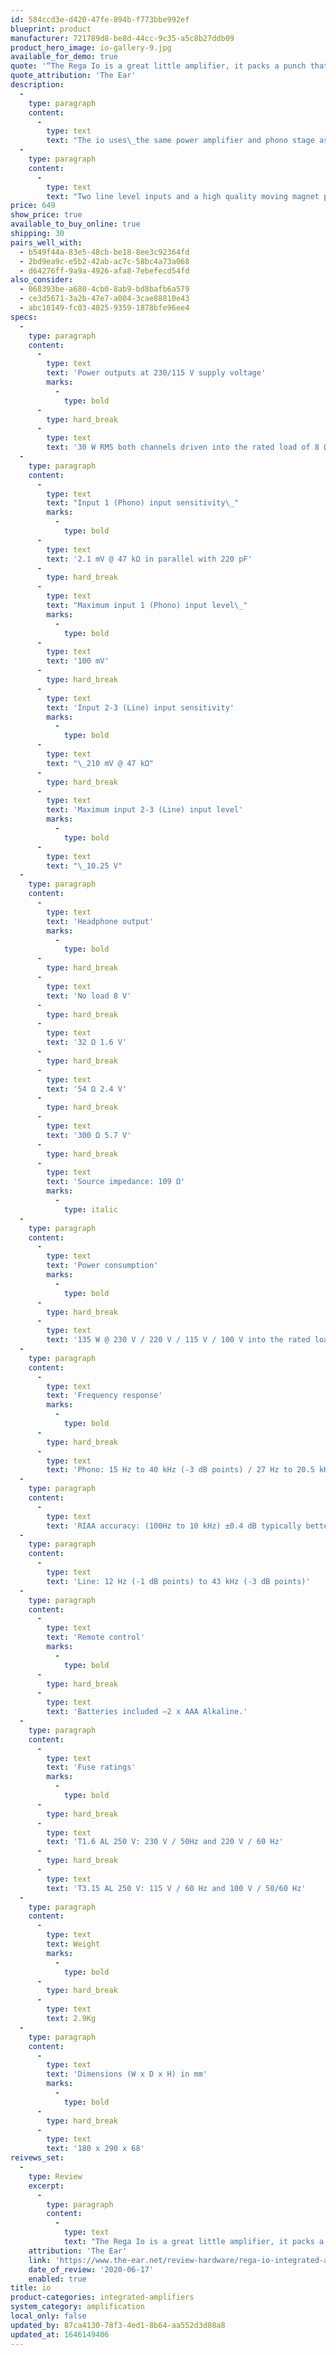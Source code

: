 ```yaml
---
id: 584ccd3e-d420-47fe-894b-f773bbe992ef
blueprint: product
manufacturer: 721789d8-be8d-44cc-9c35-a5c8b27ddb09
product_hero_image: io-gallery-9.jpg
available_for_demo: true
quote: '“The Rega Io is a great little amplifier, it packs a punch that you don’t get from the far more highly featured competition that exists on the market and delivers music that you just want to keep playing”'
quote_attribution: 'The Ear'
description:
  -
    type: paragraph
    content:
      -
        type: text
        text: "The io uses\_the same power amplifier and phono stage as its larger brother, the multi-award winning\_Brio. The io aims to deliver exceptional sound quality\_in a smaller and more cost effective package.\_The class A/B circuit shares its DNA with the rest of Rega’s amplifiers, and as usual, great care has been taken in component selection. Sanken output transistors and an Alps volume potentiometer and a linear power supply that enables an output of 30 watts per channel into 8 ohms."
  -
    type: paragraph
    content:
      -
        type: text
        text: "Two line level inputs and a high quality moving magnet phono input are available as sources.\_There is a headphone output provided on the front of the unit for powering standard hi-fi headphones; this is driven from the power amplifier stage of the unit through relays to avoid signal degradation when headphones are inserted or the product is muted.\_A new remote handset is included as well."
price: 649
show_price: true
available_to_buy_online: true
shipping: 30
pairs_well_with:
  - b549f44a-83e5-48cb-be18-8ee3c92364fd
  - 2bd9ea9c-e5b2-42ab-ac7c-58bc4a73a068
  - d64276ff-9a9a-4926-afa8-7ebefecd54fd
also_consider:
  - 068393be-a680-4cb0-8ab9-bd8bafb6a579
  - ce3d5671-3a2b-47e7-a004-3cae88810e43
  - abc10149-fc03-4025-9359-1878bfe96ee4
specs:
  -
    type: paragraph
    content:
      -
        type: text
        text: 'Power outputs at 230/115 V supply voltage'
        marks:
          -
            type: bold
      -
        type: hard_break
      -
        type: text
        text: '30 W RMS both channels driven into the rated load of 8 Ω'
  -
    type: paragraph
    content:
      -
        type: text
        text: "Input 1 (Phono) input sensitivity\_"
        marks:
          -
            type: bold
      -
        type: text
        text: '2.1 mV @ 47 kΩ in parallel with 220 pF'
      -
        type: hard_break
      -
        type: text
        text: "Maximum input 1 (Phono) input level\_"
        marks:
          -
            type: bold
      -
        type: text
        text: '100 mV'
      -
        type: hard_break
      -
        type: text
        text: 'Input 2-3 (Line) input sensitivity'
        marks:
          -
            type: bold
      -
        type: text
        text: "\_210 mV @ 47 kΩ"
      -
        type: hard_break
      -
        type: text
        text: 'Maximum input 2-3 (Line) input level'
        marks:
          -
            type: bold
      -
        type: text
        text: "\_10.25 V"
  -
    type: paragraph
    content:
      -
        type: text
        text: 'Headphone output'
        marks:
          -
            type: bold
      -
        type: hard_break
      -
        type: text
        text: 'No load 8 V'
      -
        type: hard_break
      -
        type: text
        text: '32 Ω 1.6 V'
      -
        type: hard_break
      -
        type: text
        text: '54 Ω 2.4 V'
      -
        type: hard_break
      -
        type: text
        text: '300 Ω 5.7 V'
      -
        type: hard_break
      -
        type: text
        text: 'Source impedance: 109 Ω'
        marks:
          -
            type: italic
  -
    type: paragraph
    content:
      -
        type: text
        text: 'Power consumption'
        marks:
          -
            type: bold
      -
        type: hard_break
      -
        type: text
        text: '135 W @ 230 V / 220 V / 115 V / 100 V into the rated load of 8 Ω'
  -
    type: paragraph
    content:
      -
        type: text
        text: 'Frequency response'
        marks:
          -
            type: bold
      -
        type: hard_break
      -
        type: text
        text: 'Phono: 15 Hz to 40 kHz (-3 dB points) / 27 Hz to 20.5 kHz (-1 dB points)'
  -
    type: paragraph
    content:
      -
        type: text
        text: 'RIAA accuracy: (100Hz to 10 kHz) ±0.4 dB typically better than ±0.3 dB'
  -
    type: paragraph
    content:
      -
        type: text
        text: 'Line: 12 Hz (-1 dB points) to 43 kHz (-3 dB points)'
  -
    type: paragraph
    content:
      -
        type: text
        text: 'Remote control'
        marks:
          -
            type: bold
      -
        type: hard_break
      -
        type: text
        text: 'Batteries included –2 x AAA Alkaline.'
  -
    type: paragraph
    content:
      -
        type: text
        text: 'Fuse ratings'
        marks:
          -
            type: bold
      -
        type: hard_break
      -
        type: text
        text: 'T1.6 AL 250 V: 230 V / 50Hz and 220 V / 60 Hz'
      -
        type: hard_break
      -
        type: text
        text: 'T3.15 AL 250 V: 115 V / 60 Hz and 100 V / 50/60 Hz'
  -
    type: paragraph
    content:
      -
        type: text
        text: Weight
        marks:
          -
            type: bold
      -
        type: hard_break
      -
        type: text
        text: 2.9Kg
  -
    type: paragraph
    content:
      -
        type: text
        text: 'Dimensions (W x D x H) in mm'
        marks:
          -
            type: bold
      -
        type: hard_break
      -
        type: text
        text: '180 x 290 x 68'
reivews_set:
  -
    type: Review
    excerpt:
      -
        type: paragraph
        content:
          -
            type: text
            text: "The Rega Io is a great little amplifier, it packs a punch that you don’t get from the far more highly featured competition that exists on the market and delivers music that you just want to keep playing.\_\_"
    attribution: 'The Ear'
    link: 'https://www.the-ear.net/review-hardware/rega-io-integrated-amplifier'
    date_of_review: '2020-06-17'
    enabled: true
title: io
product-categories: integrated-amplifiers
system_category: amplification
local_only: false
updated_by: 87ca4130-78f3-4ed1-8b64-aa552d3d08a8
updated_at: 1646149406
---
```

